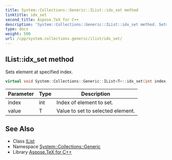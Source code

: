 ```yaml
---
title: System::Collections::Generic::IList::idx_set method
linktitle: idx_set
second_title: Aspose.TeX for C++
description: 'System::Collections::Generic::IList::idx_set method. Sets element at specified index in C++.'
type: docs
weight: 500
url: /cpp/system.collections.generic/ilist/idx_set/
---
```

## IList::idx_set method


Sets element at specified index.

```cpp
virtual void System::Collections::Generic::IList<T>::idx_set(int index, T value)=0
```


| Parameter | Type | Description |
| --- | --- | --- |
| index | int | Index of element to set. |
| value | T | Value to set to selected element. |

## See Also

* Class [IList](../)
* Namespace [System::Collections::Generic](../../)
* Library [Aspose.TeX for C++](../../../)
